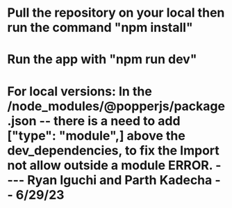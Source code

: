 # Pull the repository on your local then run the command "npm install"
# Run the app with "npm run dev"



# For local versions:  In the /node_modules/@popperjs/package.json -- there is a need to add ["type": "module",] above the dev_dependencies, to fix the Import not allow outside a module ERROR.  ---- Ryan Iguchi and Parth Kadecha -- 6/29/23



 